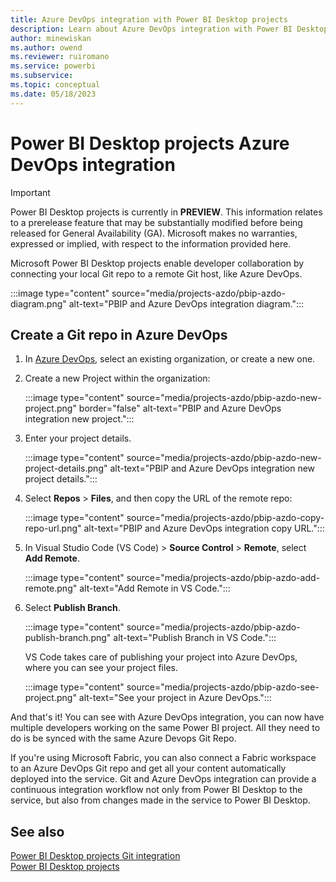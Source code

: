 ```yaml
---
title: Azure DevOps integration with Power BI Desktop projects
description: Learn about Azure DevOps integration with Power BI Desktop projects
author: minewiskan
ms.author: owend
ms.reviewer: ruiromano
ms.service: powerbi
ms.subservice:
ms.topic: conceptual
ms.date: 05/18/2023
---
```


# Power BI Desktop projects Azure DevOps integration

> [!IMPORTANT]
> Power BI Desktop projects is currently in **PREVIEW**. This information relates to a prerelease feature that may be substantially modified before being released for General Availability (GA). Microsoft makes no warranties, expressed or implied, with respect to the information provided here.

Microsoft Power BI Desktop projects enable developer collaboration by connecting your local Git repo to a remote Git host, like Azure DevOps.

:::image type="content" source="media/projects-azdo/pbip-azdo-diagram.png" alt-text="PBIP and Azure DevOps integration diagram.":::

## Create a Git repo in Azure DevOps

1. In [Azure DevOps](https://dev.azure.com/), select an existing organization, or create a new one.

1. Create a new Project within the organization:

    :::image type="content" source="media/projects-azdo/pbip-azdo-new-project.png" border="false" alt-text="PBIP and Azure DevOps integration new project.":::

1. Enter your project details.

    :::image type="content" source="media/projects-azdo/pbip-azdo-new-project-details.png" alt-text="PBIP and Azure DevOps integration new project details.":::

1. Select **Repos** > **Files**, and then copy the URL of the remote repo:

    :::image type="content" source="media/projects-azdo/pbip-azdo-copy-repo-url.png" alt-text="PBIP and Azure DevOps integration copy URL.":::

1. In Visual Studio Code (VS Code) > **Source Control** > **Remote**, select **Add Remote**.

    :::image type="content" source="media/projects-azdo/pbip-azdo-add-remote.png" alt-text="Add Remote in VS Code.":::

1. Select **Publish Branch**.

    :::image type="content" source="media/projects-azdo/pbip-azdo-publish-branch.png" alt-text="Publish Branch in VS Code.":::

    VS Code takes care of publishing your project into Azure DevOps, where you can see your project files.

    :::image type="content" source="media/projects-azdo/pbip-azdo-see-project.png" alt-text="See your project in Azure DevOps.":::

And that's it! You can see with Azure DevOps integration, you can now have multiple developers working on the same Power BI project. All they need to do is be synced with the same Azure Devops Git Repo.

If you're using Microsoft Fabric, you can also connect a Fabric workspace to an Azure DevOps Git repo and get all your content automatically deployed into the service. Git and Azure DevOps integration can provide a continuous integration workflow not only from Power BI Desktop to the service, but also from changes made in the service to Power BI Desktop.

## See also

[Power BI Desktop projects Git integration](projects-git.md)  
[Power BI Desktop projects](projects-overview.md)  
